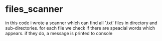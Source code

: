 # files_scanner
in this code i wrote a scanner which can find all '.txt' files in directory and sub-directories. for each file we check if there are speacial words which appears. if they do, a message is printed to console
